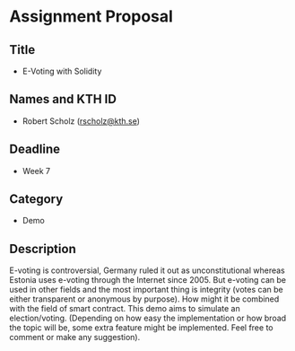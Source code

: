 # Assignment Proposal

## Title

- E-Voting with Solidity

## Names and KTH ID

- Robert Scholz (rscholz@kth.se)

## Deadline

- Week 7

## Category

- Demo

## Description

E-voting is controversial, Germany ruled it out as unconstitutional whereas Estonia uses e-voting through the Internet since 2005. But e-voting can be used in other fields and the most important thing is integrity (votes can be either transparent or anonymous by purpose). How might it be combined with the field of smart contract. This demo aims to simulate an election/voting. (Depending on how easy the implementation or how broad the topic will be, some extra feature might be implemented. Feel free to comment or make any suggestion).
